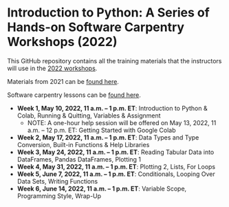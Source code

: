 # Introduction to Python: A Series of Hands-on Software Carpentry Workshops (2022)

This GitHub repository contains all the training materials that the instructors will use in the [2022 workshops](https://ncihub.org/groups/dslx/events/introduction_to_python_a_series_of_hands-on_software_carpentry_workshops_2022).

Materials from 2021 can be [found here](./2021_materials).

Software carpentry lessons can be [found here](http://swcarpentry.github.io/python-novice-gapminder/).

* **Week 1, May 10, 2022, 11 a.m. – 1 p.m. ET**: Introduction to Python & Colab, Running & Quitting, Variables & Assignment
  * NOTE: A one-hour help session will be offered on May 13, 2022, 11 a.m. – 12 p.m. ET: Getting Started with Google Colab
* **Week 2, May 17, 2022, 11 a.m. – 1 p.m. ET**: Data Types and Type Conversion, Built-in Functions & Help Libraries
* **Week 3, May 24, 2022, 11 a.m. – 1 p.m. ET**: Reading Tabular Data into DataFrames, Pandas DataFrames, Plotting 1
* **Week 4, May 31, 2022, 11 a.m. – 1 p.m. ET**: Plotting 2, Lists, For Loops
* **Week 5, June 7, 2022, 11 a.m. – 1 p.m. ET**: Conditionals, Looping Over Data Sets, Writing Functions
* **Week 6, June 14, 2022, 11 a.m. – 1 p.m. ET**: Variable Scope, Programming Style, Wrap-Up
